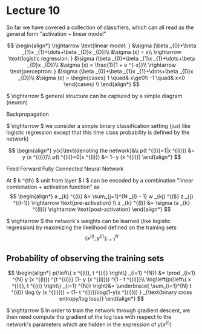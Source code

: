 # Lecture 10

So far we have covered a collection of classifiers, which can all read as the general form "activation + linear model"

$$
\begin{align*}
\rightarrow \text{linear model: }
&\sigma (\beta _{0}+\beta _{1}x _{1}+\dots+\beta _{D}x _{D})\\
&\sigma (x) = x\\
\rightarrow \text{logistic regression: }
&\sigma (\beta _{0}+\beta _{1}x _{1}+\dots+\beta _{D}x _{D})\\
&\sigma (x) = \frac{1}{1 + e ^{-x}}\\
\rightarrow \text{perceptron: }
&\sigma (\beta _{0}+\beta _{1}x _{1}+\dots+\beta _{D}x _{D})\\
&\sigma (x) =
    \begin{cases}
    1 \quad& x\ge0\\
    -1 \quad& x<0
    \end{cases}
\\
\end{align*}
$$

$ \rightarrow $ general structure can be captured by a simple diagram (neuron)

Backpropagation

$ \rightarrow $ we consider a simple binary classification setting (just like logistic regression except that this time class probability is defined by the network)

$$
\begin{align*}
y(x)\text{denoting the network}&\\
p(t ^{(i)}=1|x ^{(i)}) &= y (x ^{(i)})\\
p(t ^{(i)}=0|x ^{(i)}) &= 1- y (x ^{(i)})
\end{align*}
$$

Feed Forward Fully Connected Neural Network

At $ k ^{th} $ unit from layer $ l $ can be encoded by a combination
"linear combination + activation function" as
$$
\begin{align*}
a _{k} ^{(l)} &=
\sum_{j=1}^{N _{l} - 1} w _{kj} ^{(l)} z _{j} ^{(l-1)}
\rightarrow \text{pre-activation}
\\
z _{k} ^{(l)} &= \sigma (a _{k} ^{(l)})
\rightarrow \text{post-activation}
\end{align*}
$$

$ \rightarrow $ the network's weights can be learned (like logistic regression) by maximizing the likelihood defined on the training sets
$$
\left\{ x ^{(i)}, y ^{(i)} \right\} _{i=1} ^{N}
$$

## Probability of observing the training sets

$$
\begin{align*}
p(\left\{ x ^{(i)}, t ^{(i)} \right\} _{i=1} ^{N}) &=
\prod _{i=1} ^{N} y (x ^{(i)}) ^{t ^{(i)}} (1- y (x ^{(i)})) ^{1 - t ^{(i)}}\\
\log\left(p(\left\{ x ^{(i)}, t ^{(i)} \right\} _{i=1} ^{N}) \right)&=
\underbrace{ \sum_{i=1}^{N} t ^{(i)} \log (y (x ^{(i)})) + (1- t ^{(i)})\log(1-y(x ^{(i)})) }
_{\text{binary cross entropy/log loss}}
\end{align*}
$$

$ \rightarrow $ In order to train the network through gradient descent, we then need compute the gradient of the log loss with respect to the network's parameters which are hidden in the expression of $y(x ^{(i)})$
